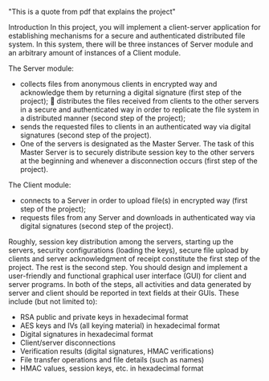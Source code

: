 
"This is a quote from pdf that explains the project"



Introduction
In this project, you will implement a client-server application for establishing mechanisms for 
a secure and authenticated distributed file system. In this system, there will be three instances 
of Server module and an arbitrary amount of instances of a Client module.


The Server module:

- collects files from anonymous clients in encrypted way and acknowledge them by 
returning a digital signature (first step of the project);
 distributes the files received from clients to the other servers in a secure and 
authenticated way in order to replicate the file system in a distributed manner (second 
step of the project);
-  sends the requested files to clients in an authenticated way via digital signatures 
(second step of the project).
-  One of the servers is designated as the Master Server. The task of this Master Server is 
to securely distribute session key to the other servers at the beginning and whenever a 
disconnection occurs (first step of the project).



The Client module:

- connects to a Server in order to upload file(s) in encrypted way (first step of the 
project);
-  requests files from any Server and downloads in authenticated way via digital 
signatures (second step of the project).

Roughly, session key distribution among the servers, starting up the servers, security 
configurations (loading the keys), secure file upload by clients and server acknowledgment of 
receipt constitute the first step of the project. The rest is the second step.
You should design and implement a user-friendly and functional graphical user interface 
(GUI) for client and server programs. In both of the steps, all activities and data generated by 
server and client should be reported in text fields at their GUIs. These include (but not limited 
to):

- RSA public and private keys in hexadecimal format
- AES keys and IVs (all keying material) in hexadecimal format
- Digital signatures in hexadecimal format
- Client/server disconnections
- Verification results (digital signatures, HMAC verifications)
- File transfer operations and file details (such as names)
- HMAC values, session keys, etc. in hexadecimal format

